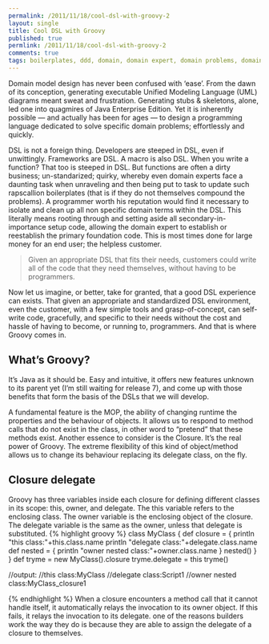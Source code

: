 ```yaml
---
permalink: /2011/11/18/cool-dsl-with-groovy-2
layout: single
title: Cool DSL with Groovy
published: true
permlink: /2011/11/18/cool-dsl-with-groovy-2
comments: true
tags: boilerplates, ddd, domain, domain expert, domain problems, domain specific language, dsl, dsl experience, foundation code, groovy, java, java enterprise edition, mda
---
```

Domain model design has never been confused with ‘ease’. From the dawn of its conception, generating executable Unified Modeling Language (UML) diagrams meant sweat and frustration. Generating stubs & skeletons, alone, led one into quagmires of Java Enterprise Edition. Yet it is inherently possible — and actually has been for ages — to design a programming language dedicated to solve specific domain problems; effortlessly and quickly.

DSL is not a foreign thing. Developers are steeped in DSL, even if unwittingly. Frameworks are DSL. A macro is also DSL.
When you write a function? That too is steeped in DSL. But functions are often a dirty business; un-standarized; quirky, whereby even domain experts face a daunting task when unraveling and then being put to task to update such rapscallion boilerplates (that is if they do not themselves compound the problems).
A programmer worth his reputation would find it necessary to isolate and clean up all non specific domain terms within the DSL. This literally means rooting through and setting aside all secondary-in-importance setup code, allowing the domain expert to establish or reestablish the primary foundation code.
This is most times done for large money for an end user; the helpless customer.

>Given an appropriate DSL that fits their needs, customers could write all of the
code that they need themselves, without having to be programmers.

Now let us imagine, or better, take for granted, that a good DSL experience can exists.
That given an appropriate and standardized DSL environment, even the customer,
with a few simple tools and grasp-of-concept, can self-write code, gracefully, and
specific to their needs without the cost and hassle of having to become, or running to,
programmers. And that is where Groovy comes in.

## What’s Groovy?
It’s Java as it should be. Easy and intuitive, it offers new features unknown to its parent yet (I’m still waiting for release 7), and come up with those benefits that form the basis of the DSLs that we will develop.

A fundamental feature is the MOP, the ability of changing runtime the properties and the behaviour of objects. It allows us to respond to method calls that do not exist in the class, in other word to “pretend” that these methods exist.
Another essence to consider is the Closure. It’s the real power of Groovy. The extreme flexibility of this kind of object/method allows us to change its behaviour replacing its delegate class, on the fly.

## Closure delegate

Groovy has three variables inside each closure for defining different classes in its scope: this, owner, and delegate.
The this variable refers to the enclosing class. The owner variable is the enclosing object of the closure. The delegate variable is the same as the owner, unless that delegate is substituted.
{% highlight groovy %}
class MyClass {
  def closure = {
    println "this class:"+this.class.name
    println "delegate class:"+delegate.class.name
    def nested = {
      println "owner nested class:"+owner.class.name
    }
    nested()
  }
}
def tryme = new MyClass().closure
tryme.delegate = this
tryme()

//output:
//this class:MyClass
//delegate class:Script1
//owner nested class:MyClass_closure1

{% endhighlight %}
When a closure encounters a method call that it cannot handle itself, it automatically relays the invocation to its owner object. If this fails, it relays the invocation to its delegate. one of the reasons builders work the way they do is because they are able to assign the delegate of a closure to themselves.